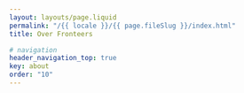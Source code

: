 ```yaml
---
layout: layouts/page.liquid
permalink: "/{{ locale }}/{{ page.fileSlug }}/index.html"
title: Over Fronteers

# navigation
header_navigation_top: true
key: about
order: "10"
---
```

